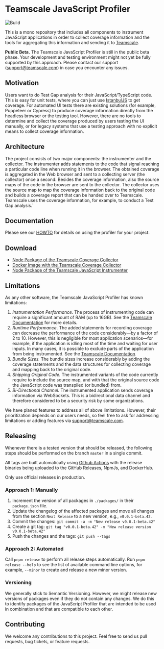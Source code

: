 # Teamscale JavaScript Profiler

![Build](https://github.com/cqse/teamscale-javascript-profiler/actions/workflows/build-and-test.yml/badge.svg)

This is a mono repository that includes all components to instrument 
JavaScript applications in order to collect coverage information and the tools
for aggregating this information and sending it to [Teamscale](https://www.cqse.eu/en/teamscale/).

**Public Beta.** The Teamscale JavaScript Profiler is still in the public beta phase. 
Your development and testing environment might not yet be fully supported by this approach. 
Please contact our support (support@teamscale.com) in case you encounter any issues.

## Motivation

Users want to do Test Gap analysis for their JavaScript/TypeScript code. 
This is easy for unit tests, where you can just use [IstanbulJS](https://istanbul.js.org/) to get coverage. 
For automated UI tests there are existing solutions (for example, Puppeteer or Cypress) 
to produce coverage information directly from the headless browser or the testing tool. 
However, there are no tools to determine and collect the coverage produced by users testing the UI manually,
or for legacy systems that use a testing approach with no explicit means to collect coverage information.

## Architecture

The project consists of two major components: the instrumenter and the collector.
The instrumenter adds statements to the code that signal reaching a particular code line
when running it in the browser. The obtained coverage is aggregated in the Web browser and
sent to a collecting server (the collector) once a second. Besides the coverage information,
also the source maps of the code in the browser are sent to the collector.
The collector uses the source map to map the coverage information back to the original code
and builds a coverage report that can be handed over to Teamscale.
Teamscale uses the coverage information, for example, to conduct a Test Gap analysis.`

## Documentation 

Please see our [HOWTO](https://docs.teamscale.com/howto/recording-test-coverage-for-javascript/) for details on using the profiler for your project.

## Download

- [Node Package of the Teamscale Coverage Collector](https://www.npmjs.com/package/@teamscale/coverage-collector)
- [Docker Image with the Teamscale Coverage Collector](https://hub.docker.com/r/cqse/teamscale-coverage-collector/tags/)
- [Node Package of the Teamscale JavaScript Instrumenter](https://www.npmjs.com/package/@teamscale/javascript-instrumenter)

## Limitations

As any other software, the Teamscale JavaScript Profiler has known limitations:

1. *Instrumentation Performance*. The process of instrumenting code 
   can require a significant amount of RAM (up to 16GB). 
   See the [Teamscale Documentation](https://docs.teamscale.com/howto/recording-test-coverage-for-javascript/#instrumenter-runs-out-of-memory) for more details.
2. *Runtime Performance*. The added statements for recording coverage can decrease
   the performance of the code considerably—by a factor of 2 to 10. 
   However, this is negligible for most application scenarios—for example, 
   if the application is idling most of the time and waiting for user inputs. 
   In many cases, it is possible to exclude parts of the application from being
   instrumented. See the [Teamscale Documentation](https://docs.teamscale.com/howto/recording-test-coverage-for-javascript/#instrumented-app-is-slow). 
3. *Bundle Sizes.* The bundle sizes increase considerably by adding the
   coverage statements and the data structures for collecting coverage and mapping back to the original code.
4. *Shipping Original Code.* The instrumented variants of the code currently require to
   include the source map, and with that the original source code the JavaScript code was
   transpiled (or bundled) from.
5. *Bi-Directional Channel.* The instrumented application sends coverage information via WebSockets. 
   This is a bidirectional data channel and therefore considered to be a security risk by some organizations.

We have planed features to address all of above limitations. 
However, their prioritization depends on our users needs, so feel 
free to ask for addressing limitations or adding features via support@teamscale.com.   

## Releasing

Whenever there is a tested version that should be released, the following steps should be 
performed on the branch `master` in a single commit.

All tags are built automatically using [Github Actions](https://github.com/cqse/teamscale-jacoco-agent/actions) with the release binaries being uploaded to the GitHub Releases, NpmJs, and DockerHub.

Only use official releases in production.

### Approach 1: Manually

1. Increment the version of all packages in `./packages/` in their `package.json` file.
2. Update the changelog of the affected packages and move all changes from the section `Next Release` to a new version, e.g., `v0.0.1-beta.42`.
3. Commit the changes: `git commit -a -m "New release v0.0.1-beta.42"`
4. Create a git tag: `git tag "v0.0.1-beta.42" -m "New release version v0.0.1-beta.42"`
5. Push the changes and the tags: `git push --tags`

### Approach 2: Automated

Call `pnpm release` to perform all release steps automatically. 
Run `pnpm release --help` to see the list of available command line options, 
for example, `--minor` to create and release a new minor version.

### Versioning

We generally stick to Semantic Versioning. However, we might release new versions
of packages even if they do not contain any changes. 
We do this to identify packages of the JavaScript Profiler that are intended to
be used in combination and that are compatible to each other.

## Contributing

We welcome any contributions to this project. Feel free to send us pull requests,
bug tickets, or feature requests.
